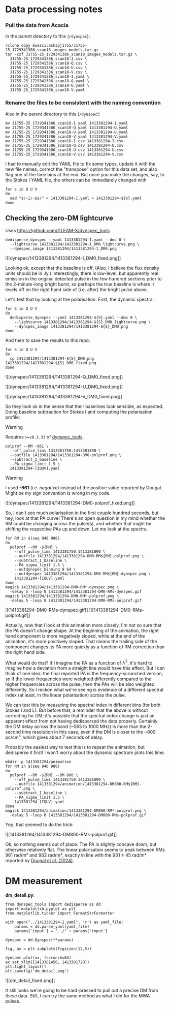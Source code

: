 # Data processing notes

### Pull the data from Acacia

In the parent directory to this (`/dynspec`):

```
rclone copy mwasci:askapj1755/J1755-25_1729341386_scan18_images_models.tar.gz .
tar -xzf J1755-25_1729341386_scan18_images_models.tar.gz \
  J1755-25_1729341386_scan18-I.csv \
  J1755-25_1729341386_scan18-Q.csv \
  J1755-25_1729341386_scan18-U.csv \
  J1755-25_1729341386_scan18-V.csv \
  J1755-25_1729341386_scan18-I.yaml \
  J1755-25_1729341386_scan18-Q.yaml \
  J1755-25_1729341386_scan18-U.yaml \
  J1755-25_1729341386_scan18-V.yaml
```

### Rename the files to be consistent with the naming convention

Also in the parent directory to this (`/dynspec`):

```
mv J1755-25_1729341386_scan18-I.yaml 1413381294-I.yaml
mv J1755-25_1729341386_scan18-Q.yaml 1413381294-Q.yaml
mv J1755-25_1729341386_scan18-U.yaml 1413381294-U.yaml
mv J1755-25_1729341386_scan18-V.yaml 1413381294-V.yaml
mv J1755-25_1729341386_scan18-I.csv 1413381294-I.csv
mv J1755-25_1729341386_scan18-Q.csv 1413381294-Q.csv
mv J1755-25_1729341386_scan18-U.csv 1413381294-U.csv
mv J1755-25_1729341386_scan18-V.csv 1413381294-V.csv
```

I had to manually edit the YAML file to fix some typos, update it with the new file names, correct the "transpose" option for this data set, and also flag one of the time bins at the end. But once you make the changes, say, to the Stokes I YAML file, the others can be immediately changed with

```
for s in Q U V
do
  sed "s/-I/-$s/" < 1413381294-I.yaml > 1413381294-${s}.yaml
done
```

## Checking the zero-DM lightcurve

Uses https://github.com/GLEAM-X/dynspec_tools
```
dedisperse_dynspec --yaml 1413381294-I.yaml --dms 0 \
  --lightcurve 1413381294/1413381294-I_DM0_lightcurve.png \
  --dynspec_image 1413381294/1413381294-I_DM0.png
```

![[dynspec/1413381294/1413381294-I_DM0_fixed.png]]

Looking ok, except that the baseline is off. (Also, I believe the flux density units should be in Jy.) Interestingly, there *is* low-level, but apparently real emission in the original detected pulse in the few hundred sections prior to the 2-minute-long bright burst, so perhaps the true baseline is where it levels off on the right hand side of (i.e. after) the bright pulse above. 

Let's test that by looking at the polarisation. First, the dynamic spectra.

```
for S in Q U V
do
  dedisperse_dynspec --yaml 1413381294-${S}.yaml --dms 0 \
    --lightcurve 1413381294/1413381294-${S}_DM0_lightcurve.png \
    --dynspec_image 1413381294/1413381294-${S}_DM0.png
done
```

And then to save the results to this repo:

```
for S in Q U V
do
  cp 1413381294/1413381294-${S}_DM0.png 1413381294/1413381294-${S}_DM0_fixed.png
done
```

![[dynspec/1413381294/1413381294-Q_DM0_fixed.png]]

![[dynspec/1413381294/1413381294-U_DM0_fixed.png]]

![[dynspec/1413381294/1413381294-V_DM0_fixed.png]]

So they look ok in the sense that their baselines look sensible, as expected. Doing baseline subtraction for Stokes I and computing the polarisation profile:

> [!warning]
> Requires `>=v0.3.33` of [dynspec_tools](https://github.com/GLEAM-X/dynspec_tools).

```
polprof --RM -961 \
  --off_pulse_lims 1413381750:1413381890 \
  --outfile 1413381294/1413381294-DM0-polprof.png \
  --subtract_I_baseline \
  --PA_sigma_limit 1.5 \
  1413381294-[IQUV].yaml
```

> [!warning]
> I used **-961** (i.e. *negative*) instead of the positive value reported by Dougal. Might be my sign convention is wrong in my code.

![[dynspec/1413381294/1413381294-DM0-polprof_fixed.png]]

So, I can't see much polarisation in the first couple hundred seconds, but hey, look at that PA curve! There's an open question in my mind whether the RM could be changing across the pulse(s), and whether that might be shifting the respective PAs up and down. Let me look at the spectra.

```
for RM in $(seq 940 980)
do
  polprof --RM -${RM} \
    --off_pulse_lims 1413381750:1413381890 \
    --outfile 1413381294/1413381294-DM0-RM${RM}-polprof.png \
    --subtract_I_baseline \
    --PA_sigma_limit 1.5 \
    --outdynspec_binning 8 64 \
    --outdynspec 1413381294/1413381294-DM0-RM${RM}-dynspec.png \
    1413381294-[IQUV].yaml
done
magick 1413381294/1413381294-DM0-RM*-dynspec.png \
  -delay 5 -loop 0 1413381294/1413381294-DM0-RMs-dynspec.gif
magick 1413381294/1413381294-DM0-RM*-polprof.png \
  -delay 5 -loop 0 1413381294/1413381294-DM0-RMs-polprof.gif
```

![[1413381294-DM0-RMs-dynspec.gif]]
![[1413381294-DM0-RMs-polprof.gif]]

Actually, now that I look at this animation more closely, I'm not so sure that the PA doesn't change shape. At the beginning of the animation, the right hand component is more negatively sloped, while at the end of the animation, it's more positively sloped. That means the trailing side of the component changes its PA more quickly as a function of RM correction than the right hand side.

What would do that? If I imagine the PA as a function of $\lambda^2$, it's hard to imagine how a deviation from a straight line would have this effect. But I can think of one idea: the final reported PA is the frequency-scrunched version, so if the lower frequencies were weighted differently compared to the higher frequencies across the pulse, then the PAs will be also weighted differently. So I reckon what we're seeing is evidence of a different spectral index (at least, in the linear polarisation) across the pulse.

We can test this by measuring the spectral index in different bins (for both Stokes I and L). But before that, a reminder that the above is without correcting for DM; it's possible that the spectral index change is just an apparent effect from not having dedispersed the data properly. Certainly the DM delay across the band (~565 to 1000 MHz) is more than the 2-second time resolution in this case, even if the DM is closer to the ~800 pc/cm³, which gives about 7 seconds of delay.

Probably the easiest way to test this is to repeat the animation, but dedisperse it first! I won't worry about the dynamic spectrum plots this time.

```
mkdir -p 1413381294/animation
for RM in $(seq 940 980)
do
  polprof --RM -${RM} --DM 800 \
    --off_pulse_lims 1413381750:1413381890 \
    --outfile 1413381294/animation/1413381294-DM800-RM${RM}-polprof.png \
    --subtract_I_baseline \
    --PA_sigma_limit 1.5 \
    1413381294-[IQUV].yaml
done
magick 1413381294/animation/1413381294-DM800-RM*-polprof.png \
  -delay 5 -loop 0 1413381294/1413381294-DM800-RMs-polprof.gif
```

Yep, that seemed to do the trick:

![[1413381294/1413381294-DM800-RMs-polprof.gif]]

Ok, so nothing seems out of place. The PA is slightly concave down, but otherwise relatively flat. The linear polarisation seems to peak between RMs 961 rad/m² and 962 rad/m², exactly in line with the 961 ± 45 rad/m² reported by [Dougal et al. (2024)](https://ui.adsabs.harvard.edu/abs/2024MNRAS.535..909D/abstract).

# DM measurement

**dm_detail.py**:
```
from dynspec_tools import dedisperse as dd
import matplotlib.pyplot as plt
from matplotlib.ticker import FormatStrFormatter

with open("../1413381294-I.yaml", 'r') as yaml_file:
    params = dd.parse_yaml(yaml_file)
    params['input'] = "../" + params['input']

dynspec = dd.Dynspec(**params)

fig, ax = plt.subplots(figsize=(12,5))

dynspec.plot(ax, fscrunch=64)
ax.set_xlim([1413381450, 1413381720])
plt.tight_layout()
plt.savefig('dm_detail.png')
```

![[dm_detail_fixed.png]]

It still looks we're going to be hard-pressed to pull out a precise DM from these data. Still, I can try the same method as what I did for the MWA pulses.